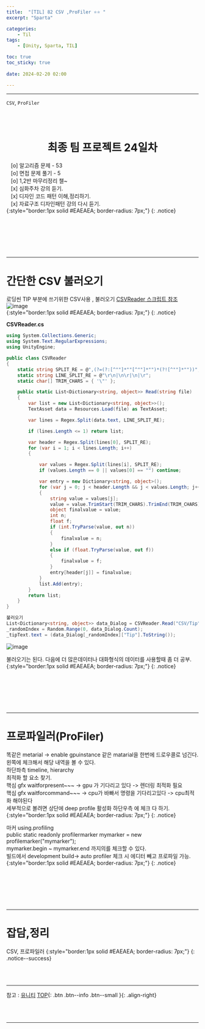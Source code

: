 ```yaml
---
title:  "[TIL] 82 CSV ,ProFiler ⭐⭐ "
excerpt: "Sparta"

categories:
    - Til
tags:
    - [Unity, Sparta, TIL]

toc: true
toc_sticky: true
 
date: 2024-02-20 02:00

---
```

- - -

`CSV`, `ProFiler`

<BR><BR>

<center><H1>  최종 팀 프로젝트 24일차  </H1></center>

&nbsp;&nbsp; [o] 알고리즘 문제  - 53  
&nbsp;&nbsp; [o] 면접 문제 풀기 - 5     
&nbsp;&nbsp; [o] 1,2반 마무리정리  챌~   
&nbsp;&nbsp; [x] 심화주차 강의 듣기.   
&nbsp;&nbsp; [x] 디자인 코드 패턴 이해,정리하기.   
&nbsp;&nbsp; [x] 자료구조 디자인패턴 강의 다시 듣기.   
{:style="border:1px solid #EAEAEA; border-radius: 7px;"}
{: .notice}  

<br><br><br><br><br>
- - - 

# 간단한 CSV 불러오기
로딩씬 TIP 부분에 쓰기위한 CSV사용 , 불러오기  [CSVReader 스크립트 참조](https://bravenewmethod.com/2014/09/13/lightweight-csv-reader-for-unity/#comment-7111)  
![image](https://github.com/levell1/levell1.github.io/assets/96651722/653b79d5-14f8-41c3-8f5f-6b751b2c7b2f)  
{:style="border:1px solid #EAEAEA; border-radius: 7px;"}
{: .notice}  


**CSVReader.cs**  
<div class="notice--primary" markdown="1"> 

```c# 
using System.Collections.Generic;
using System.Text.RegularExpressions;
using UnityEngine;

public class CSVReader
{
    static string SPLIT_RE = @",(?=(?:[^""]*""[^""]*"")*(?![^""]*""))";
    static string LINE_SPLIT_RE = @"\r\n|\n\r|\n|\r";
    static char[] TRIM_CHARS = { '\"' };

    public static List<Dictionary<string, object>> Read(string file)
    {
        var list = new List<Dictionary<string, object>>();
        TextAsset data = Resources.Load(file) as TextAsset;

        var lines = Regex.Split(data.text, LINE_SPLIT_RE);

        if (lines.Length <= 1) return list;

        var header = Regex.Split(lines[0], SPLIT_RE);
        for (var i = 1; i < lines.Length; i++)
        {

            var values = Regex.Split(lines[i], SPLIT_RE);
            if (values.Length == 0 || values[0] == "") continue;

            var entry = new Dictionary<string, object>();
            for (var j = 0; j < header.Length && j < values.Length; j++)
            {
                string value = values[j];
                value = value.TrimStart(TRIM_CHARS).TrimEnd(TRIM_CHARS).Replace("\\", "");
                object finalvalue = value;
                int n;
                float f;
                if (int.TryParse(value, out n))
                {
                    finalvalue = n;
                }
                else if (float.TryParse(value, out f))
                {
                    finalvalue = f;
                }
                entry[header[j]] = finalvalue;
            }
            list.Add(entry);
        }
        return list;
    }
}

불러오기
List<Dictionary<string, object>> data_Dialog = CSVReader.Read("CSV/Tip");
_randomIndex = Random.Range(0, data_Dialog.Count);
_tipText.text = (data_Dialog[_randomIndex]["Tip"].ToString());


```
</div>

![image](https://github.com/levell1/levell1.github.io/assets/96651722/c5bda97d-1ae3-407c-a9ee-9ebe937d1305)  

불러오기는 된다. 다음에 더 많은데이터나 대화형식의 데이터를 사용할때 좀 더 공부.  
{:style="border:1px solid #EAEAEA; border-radius: 7px;"}
{: .notice}  

<br><br><br><br><br>
- - - 

# 프로파일러(ProFiler)

똑같은 metarial -> enable gpuinstance 같은 matarial을 한번에 드로우콜로 넘긴다.  
왼쪽에 체크해서 해당 내역을 볼 수 있다.   
하단좌측 timeline, hierarchy  
최적화 할 요소 찾기.  
핵심 gfx waitforpresent~~~ -> gpu 가 기다리고 있다 -> 렌더링 최적화 필요  
핵심 gfx waitforcommand~~~ -> cpu가 바빠서 명령을 기다리고있다 -> cpu최적화 해야된다  
세부적으로 볼려면 상단에 deep profile 활성화 하단우측 에 체크 다 하기.  
{:style="border:1px solid #EAEAEA; border-radius: 7px;"}
{: .notice}  

마커 using.profiling  
public static readonly profilermarker mymarker = new profilemarker("mymarker");  
mymarker.begin ~ mymarker.end 까지의를 체크할 수 있다.  
빌드에서 development build-> auto profiler 체크 시 에디터 빼고 프로파일 가능.  
{:style="border:1px solid #EAEAEA; border-radius: 7px;"}
{: .notice}  

<br><br><br><br><br>
- - - 


# 잡담,정리
CSV, 프로파일러 
{:style="border:1px solid #EAEAEA; border-radius: 7px;"}
{: .notice--success}  

<br><br>
- - -

참고 : [유니티](https://docs.unity3d.com/kr/)
[TOP](#){: .btn .btn--info .btn--small }{: .align-right}


<br><br>
- - -
